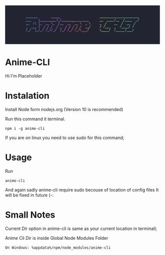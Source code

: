 ![NodeMal API Banner](https://github.com/PolyMagic/Anime-CLI/blob/master/Logo.png?raw=true)

# Anime-CLI

Hi I'm Placeholder

# Instalation

Install Node form nodejs.org (Version 10 is recommended)

Run this command it terminal.

```
npm i -g anime-cli
```

If you are on linux you need to use sudo for this command;

# Usage

Run

```
anime-cli
```

And again sadly anime-cli require sudo becouse of location of config files
It will be fixed in future (-:

# Small Notes

Current Dir option in anime-cli is same as your current location in terminall;

Anime Cli Dir is inside Global Node Modules Folder

```
On Windows: %appdata%/npm/node_modules/anime-cli
```
